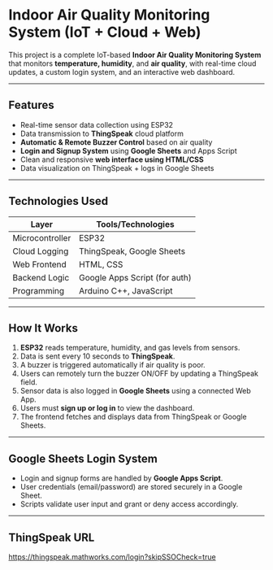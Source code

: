 #  Indoor Air Quality Monitoring System (IoT + Cloud + Web)

This project is a complete IoT-based **Indoor Air Quality Monitoring System** that monitors **temperature, humidity**, and **air quality**, with real-time cloud updates, a custom login system, and an interactive web dashboard.

---

##  Features

-  Real-time sensor data collection using ESP32
-  Data transmission to **ThingSpeak** cloud platform
-  **Automatic & Remote Buzzer Control** based on air quality
-  **Login and Signup System** using **Google Sheets** and Apps Script
-  Clean and responsive **web interface using HTML/CSS**
-  Data visualization on ThingSpeak + logs in Google Sheets

---

##  Technologies Used

| Layer         | Tools/Technologies               |
|---------------|----------------------------------|
| Microcontroller | ESP32                         |
| Cloud Logging   | ThingSpeak, Google Sheets     |
| Web Frontend    | HTML, CSS                     |
| Backend Logic   | Google Apps Script (for auth) |
| Programming     | Arduino C++, JavaScript       |

---

##  How It Works

1. **ESP32** reads temperature, humidity, and gas levels from sensors.
2. Data is sent every 10 seconds to **ThingSpeak**.
3. A buzzer is triggered automatically if air quality is poor.
4. Users can remotely turn the buzzer ON/OFF by updating a ThingSpeak field.
5. Sensor data is also logged in **Google Sheets** using a connected Web App.
6. Users must **sign up or log in** to view the dashboard.
7. The frontend fetches and displays data from ThingSpeak or Google Sheets.

---

##  Google Sheets Login System

- Login and signup forms are handled by **Google Apps Script**.
- User credentials (email/password) are stored securely in a Google Sheet.
- Scripts validate user input and grant or deny access accordingly.

---

##  ThingSpeak URL

https://thingspeak.mathworks.com/login?skipSSOCheck=true


